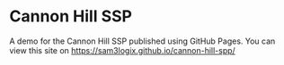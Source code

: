 # Cannon Hill SSP
A demo for the Cannon Hill SSP published using GitHub Pages.
You can view this site on https://sam3logix.github.io/cannon-hill-spp/

